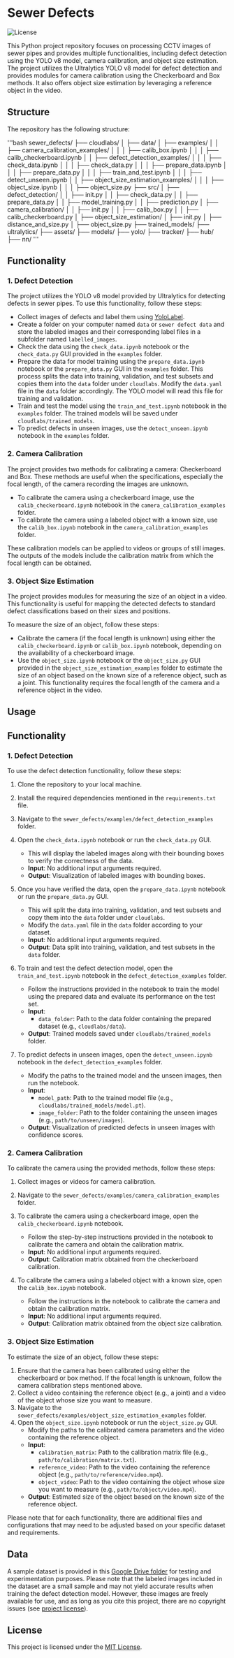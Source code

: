 # Sewer Defects

![License](https://img.shields.io/github/license/ehsankazemi47/sewer_defects)

This Python project repository focuses on processing CCTV images of sewer pipes and provides multiple functionalities, including defect detection using the YOLO v8 model, camera calibration, and object size estimation. The project utilizes the Ultralytics YOLO v8 model for defect detection and provides modules for camera calibration using the Checkerboard and Box methods. It also offers object size estimation by leveraging a reference object in the video.

## Structure

The repository has the following structure:

'''bash
sewer_defects/
├── cloudlabs/
│ ├── data/
│ ├── examples/
│ │ ├── camera_calibration_examples/
│ │ │ ├── calib_box.ipynb
│ │ │ ├── calib_checkerboard.ipynb
│ │ ├── defect_detection_examples/
│ │ │ ├── check_data.ipynb
│ │ │ ├── check_data.py
│ │ │ ├── prepare_data.ipynb
│ │ │ ├── prepare_data.py
│ │ │ ├── train_and_test.ipynb
│ │ │ ├── detect_unseen.ipynb
│ │ ├── object_size_estimation_examples/
│ │ │ ├── object_size.ipynb
│ │ │ ├── object_size.py
├── src/
│ ├── defect_detection/
│ │ ├── init.py
│ │ ├── check_data.py
│ │ ├── prepare_data.py
│ │ ├── model_training.py
│ │ ├── prediction.py
│ ├── camera_calibration/
│ │ ├── init.py
│ │ ├── calib_box.py
│ │ ├── calib_checkerboard.py
│ ├── object_size_estimation/
│ ├── init.py
│ ├── distance_and_size.py
│ ├── object_size.py
├── trained_models/
├── ultralytics/
├── assets/
├── models/
├── yolo/
├── tracker/
├── hub/
├── nn/
'''

## Functionality

### 1. Defect Detection

The project utilizes the YOLO v8 model provided by Ultralytics for detecting defects in sewer pipes. To use this functionality, follow these steps:

- Collect images of defects and label them using [YoloLabel](https://github.com/developer0hye/Yolo_Label).
- Create a folder on your computer named `data` or `sewer defect data` and store the labeled images and their corresponding label files in a subfolder named `labelled_images`.
- Check the data using the `check_data.ipynb` notebook or the `check_data.py` GUI provided in the `examples` folder.
- Prepare the data for model training using the `prepare_data.ipynb` notebook or the `prepare_data.py` GUI in the `examples` folder. This process splits the data into training, validation, and test subsets and copies them into the `data` folder under `cloudlabs`. Modify the `data.yaml` file in the `data` folder accordingly. The YOLO model will read this file for training and validation.
- Train and test the model using the `train_and_test.ipynb` notebook in the `examples` folder. The trained models will be saved under `cloudlabs/trained_models`.
- To predict defects in unseen images, use the `detect_unseen.ipynb` notebook in the `examples` folder.

### 2. Camera Calibration

The project provides two methods for calibrating a camera: Checkerboard and Box. These methods are useful when the specifications, especially the focal length, of the camera recording the images are unknown.

- To calibrate the camera using a checkerboard image, use the `calib_checkerboard.ipynb` notebook in the `camera_calibration_examples` folder.
- To calibrate the camera using a labeled object with a known size, use the `calib_box.ipynb` notebook in the `camera_calibration_examples` folder.

These calibration models can be applied to videos or groups of still images. The outputs of the models include the calibration matrix from which the focal length can be obtained.

### 3. Object Size Estimation

The project provides modules for measuring the size of an object in a video. This functionality is useful for mapping the detected defects to standard defect classifications based on their sizes and positions.

To measure the size of an object, follow these steps:

- Calibrate the camera (if the focal length is unknown) using either the `calib_checkerboard.ipynb` or `calib_box.ipynb` notebook, depending on the availability of a checkerboard image.
- Use the `object_size.ipynb` notebook or the `object_size.py` GUI provided in the `object_size_estimation_examples` folder to estimate the size of an object based on the known size of a reference object, such as a joint. This functionality requires the focal length of the camera and a reference object in the video.

## Usage

## Functionality

### 1. Defect Detection

To use the defect detection functionality, follow these steps:

1. Clone the repository to your local machine.
2. Install the required dependencies mentioned in the `requirements.txt` file.
3. Navigate to the `sewer_defects/examples/defect_detection_examples` folder.
4. Open the `check_data.ipynb` notebook or run the `check_data.py` GUI.
   - This will display the labeled images along with their bounding boxes to verify the correctness of the data.
   - **Input**: No additional input arguments required.
   - **Output**: Visualization of labeled images with bounding boxes.

5. Once you have verified the data, open the `prepare_data.ipynb` notebook or run the `prepare_data.py` GUI.
   - This will split the data into training, validation, and test subsets and copy them into the `data` folder under `cloudlabs`.
   - Modify the `data.yaml` file in the `data` folder according to your dataset.
   - **Input**: No additional input arguments required.
   - **Output**: Data split into training, validation, and test subsets in the `data` folder.

6. To train and test the defect detection model, open the `train_and_test.ipynb` notebook in the `defect_detection_examples` folder.
   - Follow the instructions provided in the notebook to train the model using the prepared data and evaluate its performance on the test set.
   - **Input**:
     - `data_folder`: Path to the data folder containing the prepared dataset (e.g., `cloudlabs/data`).
   - **Output**: Trained models saved under `cloudlabs/trained_models` folder.

7. To predict defects in unseen images, open the `detect_unseen.ipynb` notebook in the `defect_detection_examples` folder.
   - Modify the paths to the trained model and the unseen images, then run the notebook.
   - **Input**:
     - `model_path`: Path to the trained model file (e.g., `cloudlabs/trained_models/model.pt`).
     - `image_folder`: Path to the folder containing the unseen images (e.g., `path/to/unseen/images`).
   - **Output**: Visualization of predicted defects in unseen images with confidence scores.

### 2. Camera Calibration

To calibrate the camera using the provided methods, follow these steps:

1. Collect images or videos for camera calibration.
2. Navigate to the `sewer_defects/examples/camera_calibration_examples` folder.
3. To calibrate the camera using a checkerboard image, open the `calib_checkerboard.ipynb` notebook.
   - Follow the step-by-step instructions provided in the notebook to calibrate the camera and obtain the calibration matrix.
   - **Input**: No additional input arguments required.
   - **Output**: Calibration matrix obtained from the checkerboard calibration.

4. To calibrate the camera using a labeled object with a known size, open the `calib_box.ipynb` notebook.
   - Follow the instructions in the notebook to calibrate the camera and obtain the calibration matrix.
   - **Input**: No additional input arguments required.
   - **Output**: Calibration matrix obtained from the object size calibration.

### 3. Object Size Estimation

To estimate the size of an object, follow these steps:

1. Ensure that the camera has been calibrated using either the checkerboard or box method. If the focal length is unknown, follow the camera calibration steps mentioned above.
2. Collect a video containing the reference object (e.g., a joint) and a video of the object whose size you want to measure.
3. Navigate to the `sewer_defects/examples/object_size_estimation_examples` folder.
4. Open the `object_size.ipynb` notebook or run the `object_size.py` GUI.
   - Modify the paths to the calibrated camera parameters and the video containing the reference object.
   - **Input**:
     - `calibration_matrix`: Path to the calibration matrix file (e.g., `path/to/calibration/matrix.txt`).
     - `reference_video`: Path to the video containing the reference object (e.g., `path/to/reference/video.mp4`).
     - `object_video`: Path to the video containing the object whose size you want to measure (e.g., `path/to/object/video.mp4`).
   - **Output**: Estimated size of the object based on the known size of the reference object.

Please note that for each functionality, there are additional files and configurations that may need to be adjusted based on your specific dataset and requirements.


## Data

A sample dataset is provided in this [Google Drive folder](https://drive.google.com/drive/u/1/folders/1BoLSWbCj6WimaW4-Wca3CPkpgW5HJUqH) for testing and experimentation purposes. Please note that the labeled images included in the dataset are a small sample and may not yield accurate results when training the defect detection model. However, these images are freely available for use, and as long as you cite this project, there are no copyright issues (see [project license](https://github.com/ehsankazemi47/sewer_defects/blob/coudlabs/LICENSE)).

## License

This project is licensed under the [MIT License](LICENSE).
